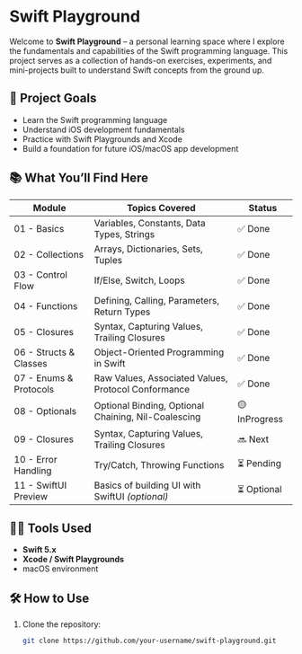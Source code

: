 # Swift Playground

Welcome to **Swift Playground** – a personal learning space where I explore the fundamentals and capabilities of the Swift programming language. This project serves as a collection of hands-on exercises, experiments, and mini-projects built to understand Swift concepts from the ground up.

## 🚀 Project Goals

- Learn the Swift programming language
- Understand iOS development fundamentals
- Practice with Swift Playgrounds and Xcode
- Build a foundation for future iOS/macOS app development

## 📚 What You’ll Find Here

| Module                 | Topics Covered                                      | Status        |
| ---------------------- | --------------------------------------------------- | ------------- |
| 01 - Basics            | Variables, Constants, Data Types, Strings           | ✅ Done       |
| 02 - Collections       | Arrays, Dictionaries, Sets, Tuples                  | ✅ Done       |
| 03 - Control Flow      | If/Else, Switch, Loops                              | ✅ Done       |
| 04 - Functions         | Defining, Calling, Parameters, Return Types         | ✅ Done       |
| 05 - Closures          | Syntax, Capturing Values, Trailing Closures         | ✅ Done       |
| 06 - Structs & Classes | Object-Oriented Programming in Swift                | ✅ Done       |
| 07 - Enums & Protocols | Raw Values, Associated Values, Protocol Conformance | ✅ Done       |
| 08 - Optionals         | Optional Binding, Optional Chaining, Nil-Coalescing | 🟡 InProgress |
| 09 - Closures          | Syntax, Capturing Values, Trailing Closures         | 🔜 Next       |
| 10 - Error Handling    | Try/Catch, Throwing Functions                       | ⏳ Pending    |
| 11 - SwiftUI Preview   | Basics of building UI with SwiftUI _(optional)_     | ⏳ Optional   |

## 🧑‍💻 Tools Used

- **Swift 5.x**
- **Xcode / Swift Playgrounds**
- macOS environment

## 🛠 How to Use

1. Clone the repository:
   ```bash
   git clone https://github.com/your-username/swift-playground.git
   ```

